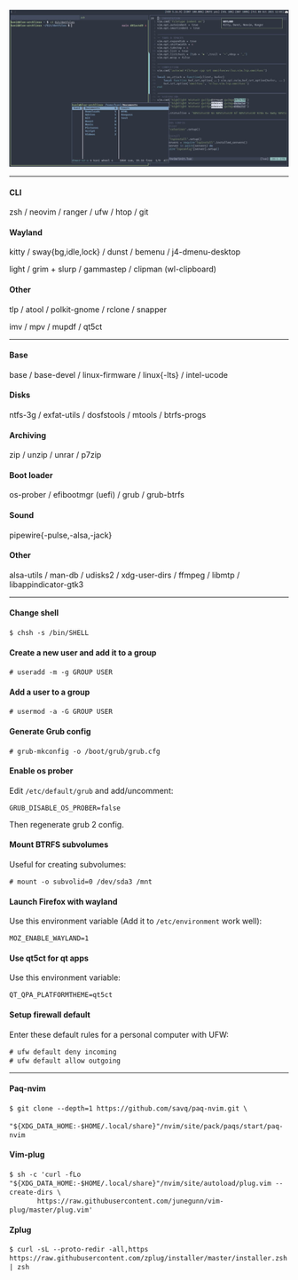 ![](Screenshot/screenshot.jpg)

---
#### CLI
zsh / neovim / ranger / ufw / htop / git

#### Wayland
kitty / sway{bg,idle,lock} / dunst / bemenu / j4-dmenu-desktop

light / grim + slurp / gammastep / clipman (wl-clipboard)

#### Other
tlp / atool / polkit-gnome / rclone / snapper

imv / mpv / mupdf / qt5ct

---
#### Base
base / base-devel / linux-firmware / linux{-lts} / intel-ucode

#### Disks
ntfs-3g / exfat-utils / dosfstools / mtools / btrfs-progs

#### Archiving
zip / unzip / unrar / p7zip

#### Boot loader
os-prober / efibootmgr (uefi) / grub / grub-btrfs

#### Sound
pipewire{-pulse,-alsa,-jack}

#### Other
alsa-utils / man-db / udisks2 / xdg-user-dirs / ffmpeg / libmtp / libappindicator-gtk3

---
#### Change shell
```
$ chsh -s /bin/SHELL
```

#### Create a new user and add it to a group
```
# useradd -m -g GROUP USER
```

#### Add a user to a group
```
# usermod -a -G GROUP USER
```

#### Generate Grub config
```
# grub-mkconfig -o /boot/grub/grub.cfg
```

#### Enable os prober
Edit `/etc/default/grub` and add/uncomment:
```
GRUB_DISABLE_OS_PROBER=false
```
Then regenerate grub 2 config.

#### Mount BTRFS subvolumes
Useful for creating subvolumes:
```
# mount -o subvolid=0 /dev/sda3 /mnt
```

#### Launch Firefox with wayland
Use this environment variable (Add it to `/etc/environment` work well):
```
MOZ_ENABLE_WAYLAND=1
```

#### Use qt5ct for qt apps
Use this environment variable:
```
QT_QPA_PLATFORMTHEME=qt5ct
```

#### Setup firewall default
Enter these default rules for a personal computer with UFW:
```
# ufw default deny incoming
# ufw default allow outgoing
```

---
#### Paq-nvim
```
$ git clone --depth=1 https://github.com/savq/paq-nvim.git \
    "${XDG_DATA_HOME:-$HOME/.local/share}"/nvim/site/pack/paqs/start/paq-nvim
```

#### Vim-plug
```
$ sh -c 'curl -fLo "${XDG_DATA_HOME:-$HOME/.local/share}"/nvim/site/autoload/plug.vim --create-dirs \
       https://raw.githubusercontent.com/junegunn/vim-plug/master/plug.vim'
```

#### Zplug
```
$ curl -sL --proto-redir -all,https https://raw.githubusercontent.com/zplug/installer/master/installer.zsh | zsh
```
